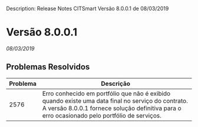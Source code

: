 Description: Release Notes CITSmart Versão 8.0.0.1 de 08/03/2019

# Versão 8.0.0.1
_08/03/2019_


## Problemas Resolvidos

| Problema | Descrição                                                                                                                                                                                      |
|----------|------------------------------------------------------------------------------------------------------------------------------------------------------------------------------------------------|
| 2576     | Erro conhecido em portfólio que não é exibido quando existe uma data final no serviço do contrato. A versão 8.0.0.1 fornece solução definitiva para o erro ocasionado pelo portfólio de serviços. |
